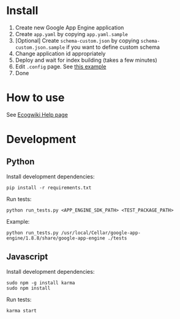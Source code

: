 # Install

1.   Create new Google App Engine application
2.   Create ``app.yaml`` by copying ``app.yaml.sample``
3.   [Optional] Create ``schema-custom.json`` by copying ``schema-custom.json.sample`` if you want to define custom schema
4.   Change application id appropriately
5.   Deploy and wait for index building (takes a few minutes)
6.   Edit ``.config`` page. See [this example](http://www.ecogwiki.com/.config?_type=txt)
7.   Done


# How to use

See [Ecogwiki Help page](http://www.ecogwiki.com/Help)


# Development

## Python

Install development dependencies:

    pip install -r requirements.txt

Run tests:

    python run_tests.py <APP_ENGINE_SDK_PATH> <TEST_PACKAGE_PATH>

Example:

    python run_tests.py /usr/local/Cellar/google-app-engine/1.8.8/share/google-app-engine ./tests


## Javascript

Install development dependencies:

    sudo npm -g install karma
    sudo npm install

Run tests:

    karma start
